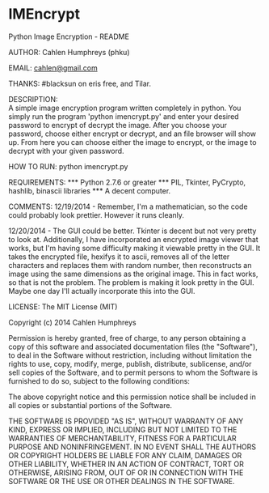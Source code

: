 IMEncrypt
=========

Python Image Encryption - README

AUTHOR:  Cahlen Humphreys (phku)

EMAIL:   cahlen@gmail.com

THANKS:   #blacksun on eris free, and Tilar.

DESCRIPTION:  
A simple image encryption program written completely in python.  You simply run
 the program 'python imencrypt.py' and enter your desired password to encrypt 
of decrypt the image.  After you choose your password, choose either encrypt or
 decrypt, and an file browser will show up.  From here you can choose either 
the image to encrypt, or the image to decrypt with your given password.

HOW TO RUN:
python imencrypt.py

REQUIREMENTS:
*** Python 2.7.6 or greater
*** PIL, Tkinter, PyCrypto, hashlib, binascii libraries
*** A decent computer.

COMMENTS:
12/19/2014 - Remember, I'm a mathematician, so the code could probably look
prettier.  However it runs cleanly.

12/20/2014 - The GUI could be better.  Tkinter is decent but not very pretty
to look at.  Additionally, I have incorporated an encrypted image viewer
that works, but I'm having some difficulty making it viewable pretty in the 
GUI.  It takes the encrypted file, hexifys it to ascii, removes all of the
letter characters and replaces them with random number, then reconstructs an
image using the same dimensions as the original image.  This in fact works,
so that is not the problem.  The problem is making it look pretty in the GUI.
Maybe one day I'll actually incorporate this into the GUI.

LICENSE:
The MIT License (MIT)

Copyright (c) 2014 Cahlen Humphreys 

Permission is hereby granted, free of charge, to any person obtaining a copy
of this software and associated documentation files (the "Software"), to deal
in the Software without restriction, including without limitation the rights
to use, copy, modify, merge, publish, distribute, sublicense, and/or sell
copies of the Software, and to permit persons to whom the Software is
furnished to do so, subject to the following conditions:

The above copyright notice and this permission notice shall be included in all
copies or substantial portions of the Software.

THE SOFTWARE IS PROVIDED "AS IS", WITHOUT WARRANTY OF ANY KIND, EXPRESS OR
IMPLIED, INCLUDING BUT NOT LIMITED TO THE WARRANTIES OF MERCHANTABILITY,
FITNESS FOR A PARTICULAR PURPOSE AND NONINFRINGEMENT. IN NO EVENT SHALL THE
AUTHORS OR COPYRIGHT HOLDERS BE LIABLE FOR ANY CLAIM, DAMAGES OR OTHER
LIABILITY, WHETHER IN AN ACTION OF CONTRACT, TORT OR OTHERWISE, ARISING FROM,
OUT OF OR IN CONNECTION WITH THE SOFTWARE OR THE USE OR OTHER DEALINGS IN THE
SOFTWARE.

